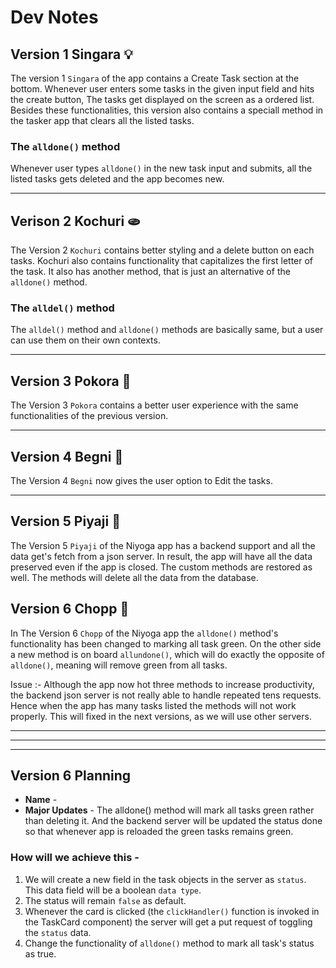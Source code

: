 # Dev Notes

## Version 1 Singara 💡
The version 1 `Singara` of the app contains a Create Task section at the bottom. Whenever user enters some tasks in the given input field and hits the create button, The tasks get displayed on the screen as a ordered list. Besides these functionalities, this version also contains a speciall method in the tasker app that clears all the listed tasks.

### The `alldone()` method
Whenever user types `alldone()` in the new task input and submits, all the listed tasks gets deleted and the app becomes new.

---

## Verison 2 Kochuri 🫓
The Version 2 `Kochuri` contains better styling and a delete button on each tasks. Kochuri also contains functionality that capitalizes the first letter of the task. It also has another method, that is just an alternative of the `alldone()` method.

### The `alldel()` method
The `alldel()` method and `alldone()` methods are basically same, but a user can use them on their own contexts.

---

## Version 3 Pokora 🧆
The Version 3 `Pokora` contains a better user experience with the same functionalities of the previous version.

---

## Version 4 Begni 🍆
The Version 4 `Begni` now gives the user option to Edit the tasks. 

---

## Version 5 Piyaji 🍪
The Version 5 `Piyaji` of the Niyoga app has a backend support and all the data get's fetch from a json server. In result, the app will have all the data preserved even if the app is closed.
The custom methods are restored as well. The methods will delete all the data from the database.

## Version 6 Chopp 🧉
In The Version 6 `Chopp` of the Niyoga app the `alldone()` method's functionality has been changed to marking all task green. On the other side a new method is on board `allundone()`, which will do exactly the opposite of `alldone()`, meaning will remove green from all tasks.

Issue :- Although the app now hot three methods to increase productivity, the backend json server is not really able to handle repeated tens requests. Hence when the app has many tasks listed the methods will not work properly. This will fixed in the next versions, as we will use other servers.


---
---
---


## Version 6 Planning
* **Name** - 
* **Major Updates** - The alldone() method will mark all tasks green rather than deleting it. And the backend server will be updated the status done so that whenever app is reloaded the green tasks remains green.

### How will we achieve this - 
1. We will create a new field in the task objects in the server as `status`. This data field will be a boolean `data type`.
1. The status will remain `false` as default.
1. Whenever the card is clicked (the `clickHandler()` function is invoked in the TaskCard component) the server will get a put request of toggling the `status` data.
1. Change the functionality of `alldone()` method to mark all task's status as true.
